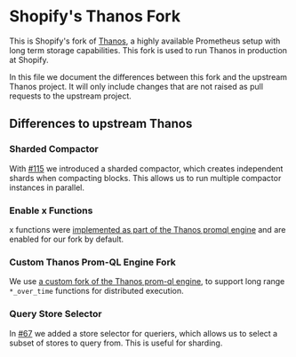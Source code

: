 # Shopify's Thanos Fork
This is Shopify's fork of [Thanos](https://github.com/thanos-io/thanos), a highly available Prometheus setup with long term storage capabilities. This fork is used to run Thanos in production at Shopify.

In this file we document the differences between this fork and the upstream Thanos project. It will only include changes that are not raised as pull requests to the upstream project.

## Differences to upstream Thanos

### Sharded Compactor
With [#115](https://github.com/Shopify/thanos/pull/115) we introduced a sharded compactor, which creates independent shards when compacting blocks. This allows us to run multiple compactor instances in parallel.

### Enable x Functions
x functions were [implemented as part of the Thanos promql engine](https://github.com/thanos-io/promql-engine/pull/216) and are enabled for our fork by default.

### Custom Thanos Prom-QL Engine Fork
We use [a custom fork of the Thanos prom-ql engine](https://github.com/thanos-io/promql-engine/pull/246), to support long range `*_over_time` functions for distributed execution.

### Query Store Selector
In [#67](https://github.com/Shopify/thanos/pull/67) we added a store selector for queriers, which allows us to select a subset of stores to query from. This is useful for sharding.


